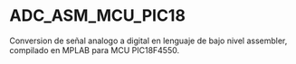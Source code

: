 # ADC_ASM_MCU_PIC18
Conversion de señal analogo a digital en lenguaje de bajo nivel assembler, compilado en MPLAB para MCU PIC18F4550.
